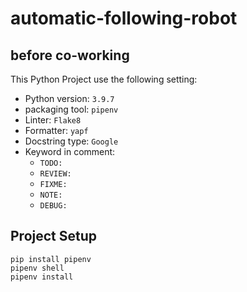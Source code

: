 # automatic-following-robot

## before co-working
This Python Project use the following setting:

- Python version: `3.9.7`
- packaging tool: `pipenv`
- Linter: `Flake8`
- Formatter: `yapf`
- Docstring type: `Google`
- Keyword in comment:
    - `TODO:`
    - `REVIEW:`
    - `FIXME:`
    - `NOTE:`
    - `DEBUG:`

## Project Setup
```
pip install pipenv
pipenv shell
pipenv install
```

